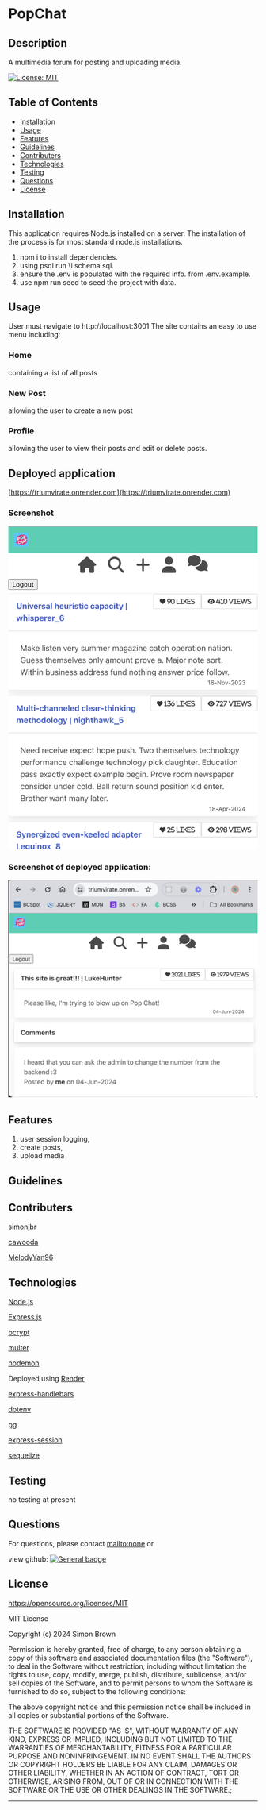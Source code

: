 # PopChat
## Description

A multimedia forum for posting and uploading media.

[![License: MIT](https://shields.io/badge/License-MIT-yellow.svg)](https://opensource.org/licenses/MIT)

## Table of Contents

- [Installation](#installation)
- [Usage](#usage)
- [Features](#features)
- [Guidelines](#guidelines)
- [Contributers](#contributers)
- [Technologies](#technologies)
- [Testing](#testing)
- [Questions](#questions)
- [License](#license)

## Installation

This application requires Node.js installed on a server. The installation of the process is for most standard node.js installations.

1. npm i to install dependencies. 
2. using psql run \i schema.sql.
3. ensure the .env is populated with the required info. from .env.example.
4. use npm run seed to seed the project with data.

## Usage
User must navigate to http://localhost:3001
The site contains an easy to use menu including:
### Home 
containing a list of all posts
### New Post 
allowing the user to create a new post
### Profile  
allowing the user to view their posts and edit or delete posts.

## Deployed application

[https://triumvirate.onrender.com](https://triumvirate.onrender.com)

### Screenshot

![screenshot](./assets/images/screenshot.png)

### Screenshot of deployed application:

![Deployed screenshot](./assets/images/render-screenshot.png)

## Features

1. user session logging, 
2. create posts, 
3. upload media

## Guidelines

## Contributers

[simonjbr](https://github.com/simonjbr)

[cawooda](https://github.com/cawooda)

[MelodyYan96](https://github.com/MelodyYan96)

## Technologies

[Node.js](https://nodejs.org/en)

[Express.js](https://expressjs.com/)

[bcrypt](https://www.npmjs.com/package/bcrypt)

[multer](https://www.npmjs.com/package/multer)

[nodemon](https://nodemon.io/)

Deployed using [Render](https://render.com/)

[express-handlebars](https://www.npmjs.com/package/express-handlebars)

[dotenv](https://www.npmjs.com/package/dotenv)

[pg](https://www.npmjs.com/package/pg)

[express-session](https://www.npmjs.com/package/express-session)

[sequelize](https://www.npmjs.com/package/sequelize)

## Testing
no testing at present

## Questions

For questions, please contact <mailto:none> or 

view github:
[![General badge](https://img.shields.io/badge/Github-profile-green.svg)](https://github.com/github.com/simonjbr)

## License

<https://opensource.org/licenses/MIT>


        
MIT License

Copyright (c) 2024 Simon Brown
  
Permission is hereby granted, free of charge, to any person obtaining a copy
of this software and associated documentation files (the "Software"), to deal
in the Software without restriction, including without limitation the rights
to use, copy, modify, merge, publish, distribute, sublicense, and/or sell
copies of the Software, and to permit persons to whom the Software is
furnished to do so, subject to the following conditions:

The above copyright notice and this permission notice shall be included in all
copies or substantial portions of the Software.

THE SOFTWARE IS PROVIDED "AS IS", WITHOUT WARRANTY OF ANY KIND, EXPRESS OR
IMPLIED, INCLUDING BUT NOT LIMITED TO THE WARRANTIES OF MERCHANTABILITY,
FITNESS FOR A PARTICULAR PURPOSE AND NONINFRINGEMENT. IN NO EVENT SHALL THE
AUTHORS OR COPYRIGHT HOLDERS BE LIABLE FOR ANY CLAIM, DAMAGES OR OTHER
LIABILITY, WHETHER IN AN ACTION OF CONTRACT, TORT OR OTHERWISE, ARISING FROM,
OUT OF OR IN CONNECTION WITH THE SOFTWARE OR THE USE OR OTHER DEALINGS IN THE
SOFTWARE.;
    

---


  